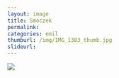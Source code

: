 ```yaml
---
layout: image
title: Smoczek
permalink: 
categories: emil
thumburl: /img/IMG_1383_thumb.jpg
slideurl: 
---
```

![](/img/IMG_1383.jpg)


